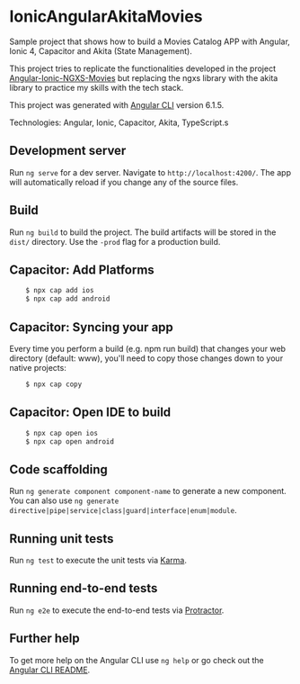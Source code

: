 # IonicAngularAkitaMovies

Sample project that shows how to build a Movies Catalog APP with Angular, Ionic 4, Capacitor and Akita (State Management).

This project tries to replicate the functionalities developed in the project [Angular-Ionic-NGXS-Movies](https://github.com/abritopach/angular-ionic-ngxs-movies) but replacing the ngxs library with the akita library to practice my skills with the tech stack.

This project was generated with [Angular CLI](https://github.com/angular/angular-cli) version 6.1.5.

Technologies: Angular, Ionic, Capacitor, Akita, TypeScript.s

## Development server

Run `ng serve` for a dev server. Navigate to `http://localhost:4200/`. The app will automatically reload if you change any of the source files.
## Build

Run `ng build` to build the project. The build artifacts will be stored in the `dist/` directory. Use the `-prod` flag for a production build.

## Capacitor: Add Platforms

``` bash
    $ npx cap add ios
    $ npx cap add android
```

## Capacitor: Syncing your app
Every time you perform a build (e.g. npm run build) that changes your web directory (default: www), you'll need to copy those changes down to your native projects:

``` bash
    $ npx cap copy
```

## Capacitor: Open IDE to build

``` bash
    $ npx cap open ios
    $ npx cap open android
```

## Code scaffolding

Run `ng generate component component-name` to generate a new component. You can also use `ng generate directive|pipe|service|class|guard|interface|enum|module`.

## Running unit tests

Run `ng test` to execute the unit tests via [Karma](https://karma-runner.github.io).

## Running end-to-end tests

Run `ng e2e` to execute the end-to-end tests via [Protractor](http://www.protractortest.org/).

## Further help

To get more help on the Angular CLI use `ng help` or go check out the [Angular CLI README](https://github.com/angular/angular-cli/blob/master/README.md).

